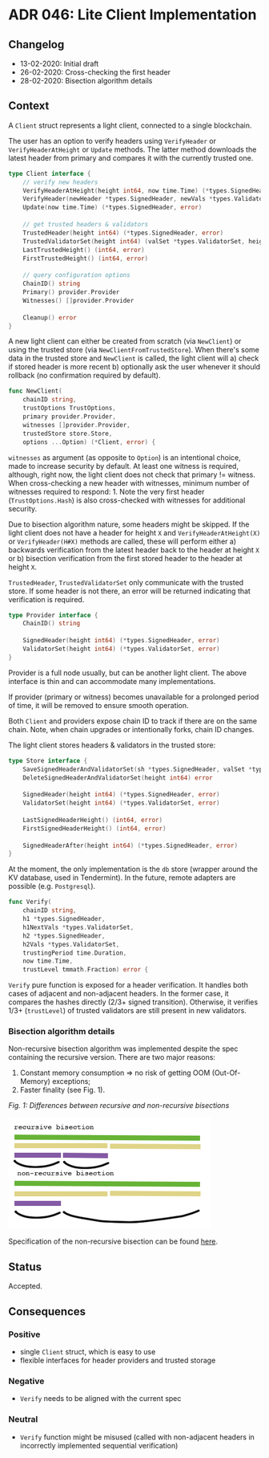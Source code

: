 # ADR 046: Lite Client Implementation

## Changelog
* 13-02-2020: Initial draft
* 26-02-2020: Cross-checking the first header
* 28-02-2020: Bisection algorithm details

## Context

A `Client` struct represents a light client, connected to a single blockchain.

The user has an option to verify headers using `VerifyHeader` or
`VerifyHeaderAtHeight` or `Update` methods. The latter method downloads the
latest header from primary and compares it with the currently trusted one.

```go
type Client interface {
	// verify new headers
	VerifyHeaderAtHeight(height int64, now time.Time) (*types.SignedHeader, error)
	VerifyHeader(newHeader *types.SignedHeader, newVals *types.ValidatorSet, now time.Time) error
	Update(now time.Time) (*types.SignedHeader, error)

	// get trusted headers & validators
	TrustedHeader(height int64) (*types.SignedHeader, error)
	TrustedValidatorSet(height int64) (valSet *types.ValidatorSet, heightUsed int64, err error)
	LastTrustedHeight() (int64, error)
	FirstTrustedHeight() (int64, error)

	// query configuration options
	ChainID() string
	Primary() provider.Provider
	Witnesses() []provider.Provider

	Cleanup() error
}
```

A new light client can either be created from scratch (via `NewClient`) or
using the trusted store (via `NewClientFromTrustedStore`). When there's some
data in the trusted store and `NewClient` is called, the light client will a)
check if stored header is more recent b) optionally ask the user whenever it
should rollback (no confirmation required by default).

```go
func NewClient(
	chainID string,
	trustOptions TrustOptions,
	primary provider.Provider,
	witnesses []provider.Provider,
	trustedStore store.Store,
	options ...Option) (*Client, error) {
```

`witnesses` as argument (as opposite to `Option`) is an intentional choice,
made to increase security by default. At least one witness is required,
although, right now, the light client does not check that primary != witness.
When cross-checking a new header with witnesses, minimum number of witnesses
required to respond: 1. Note the very first header (`TrustOptions.Hash`) is
also cross-checked with witnesses for additional security.

Due to bisection algorithm nature, some headers might be skipped. If the light
client does not have a header for height `X` and `VerifyHeaderAtHeight(X)` or
`VerifyHeader(H#X)` methods are called, these will perform either a) backwards
verification from the latest header back to the header at height `X` or b)
bisection verification from the first stored header to the header at height `X`.

`TrustedHeader`, `TrustedValidatorSet` only communicate with the trusted store.
If some header is not there, an error will be returned indicating that
verification is required.

```go
type Provider interface {
	ChainID() string

	SignedHeader(height int64) (*types.SignedHeader, error)
	ValidatorSet(height int64) (*types.ValidatorSet, error)
}
```

Provider is a full node usually, but can be another light client. The above
interface is thin and can accommodate many implementations.

If provider (primary or witness) becomes unavailable for a prolonged period of
time, it will be removed to ensure smooth operation.

Both `Client` and providers expose chain ID to track if there are on the same
chain. Note, when chain upgrades or intentionally forks, chain ID changes.

The light client stores headers & validators in the trusted store:

```go
type Store interface {
	SaveSignedHeaderAndValidatorSet(sh *types.SignedHeader, valSet *types.ValidatorSet) error
	DeleteSignedHeaderAndValidatorSet(height int64) error

	SignedHeader(height int64) (*types.SignedHeader, error)
	ValidatorSet(height int64) (*types.ValidatorSet, error)

	LastSignedHeaderHeight() (int64, error)
	FirstSignedHeaderHeight() (int64, error)

	SignedHeaderAfter(height int64) (*types.SignedHeader, error)
}
```

At the moment, the only implementation is the `db` store (wrapper around the KV
database, used in Tendermint). In the future, remote adapters are possible
(e.g. `Postgresql`).

```go
func Verify(
	chainID string,
	h1 *types.SignedHeader,
	h1NextVals *types.ValidatorSet,
	h2 *types.SignedHeader,
	h2Vals *types.ValidatorSet,
	trustingPeriod time.Duration,
	now time.Time,
	trustLevel tmmath.Fraction) error {
```

`Verify` pure function is exposed for a header verification. It handles both
cases of adjacent and non-adjacent headers. In the former case, it compares the
hashes directly (2/3+ signed transition). Otherwise, it verifies 1/3+
(`trustLevel`) of trusted validators are still present in new validators.

### Bisection algorithm details

Non-recursive bisection algorithm was implemented despite the spec containing
the recursive version. There are two major reasons:

1) Constant memory consumption => no risk of getting OOM (Out-Of-Memory) exceptions;
2) Faster finality (see Fig. 1).

_Fig. 1: Differences between recursive and non-recursive bisections_

![Fig. 1](./img/adr-046-fig1.png)

Specification of the non-recursive bisection can be found
[here](https://github.com/tendermint/spec/blob/zm_non-recursive-verification/spec/consensus/light-client/non-recursive-verification.md).

## Status

Accepted.

## Consequences

### Positive

* single `Client` struct, which is easy to use
* flexible interfaces for header providers and trusted storage

### Negative

* `Verify` needs to be aligned with the current spec

### Neutral

* `Verify` function might be misused (called with non-adjacent headers in
  incorrectly implemented sequential verification)
